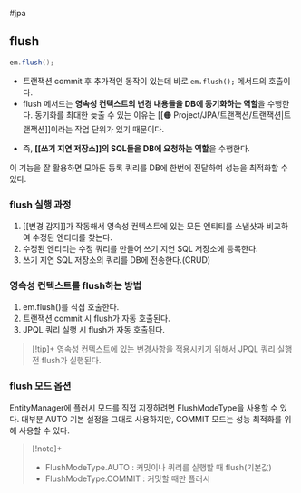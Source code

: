 #jpa 

## flush
```java
em.flush();
```

- 트랜잭션 commit 후 추가적인 동작이 있는데 바로 `em.flush();` 메서드의 호출이다.
- flush 메서드는 **영속성 컨텍스트의 변경 내용들을 DB에 동기화하는 역할**을 수행한다. 동기화를 최대한 늦출 수 있는 이유는 [[🟠 Project/JPA/트랜잭션/트랜잭션|트랜잭션]]이라는 작업 단위가 있기 때문이다.
+ 즉, **[[쓰기 지연 저장소]]의 SQL들을 DB에 요청하는 역할**을 수행한다.

이 기능을 잘 활용하면 모아둔 등록 쿼리를 DB에 한번에 전달하여 성능을 최적화할 수 있다.

### flush 실행 과정
1. [[변경 감지]]가 작동해서 영속성 컨텍스트에 있는 모든 엔티티를 스냅샷과 비교하여 수정된 엔티티를 찾는다.
2. 수정된 엔티티는 수정 쿼리를 만들어 쓰기 지연 SQL 저장소에 등록한다.
3. 쓰기 지연 SQL 저장소의 쿼리를 DB에 전송한다.(CRUD)

### 영속성 컨텍스트를 flush하는 방법
1. em.flush()를 직접 호출한다.
2. 트랜잭션 commit 시 flush가 자동 호출된다.
3. JPQL 쿼리 실행 시 flush가 자동 호출된다.

> [!tip]+ 
> 영속성 컨텍스트에 있는 변경사항을 적용시키기 위해서 JPQL 쿼리 실행 전 flush가 실행된다.


### flush 모드 옵션
EntityManager에 플러시 모드를 직접 지정하려면 FlushModeType을 사용할 수 있다. 대부분 AUTO 기본 설정을 그대로 사용하지만, COMMIT 모드는 성능 최적화를 위해 사용할 수 있다.

> [!note]+ 
> + FlushModeType.AUTO : 커밋이나 쿼리를 실행할 때 flush(기본값)
> + FlushModeType.COMMIT : 커밋할 때만 플러시